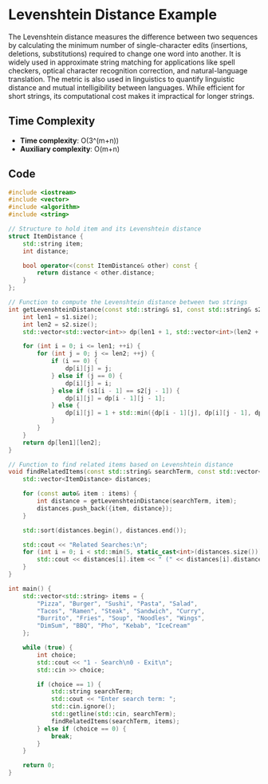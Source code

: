 # Levenshtein Distance Example

The Levenshtein distance measures the difference between two sequences by calculating the minimum number of single-character edits (insertions, deletions, substitutions) required to change one word into another. It is widely used in approximate string matching for applications like spell checkers, optical character recognition correction, and natural-language translation. The metric is also used in linguistics to quantify linguistic distance and mutual intelligibility between languages. While efficient for short strings, its computational cost makes it impractical for longer strings.

## Time Complexity
- **Time complexity**: O(3^(m+n))
- **Auxiliary complexity**: O(m+n)

## Code

```cpp
#include <iostream>
#include <vector>
#include <algorithm>
#include <string>

// Structure to hold item and its Levenshtein distance
struct ItemDistance {
    std::string item;
    int distance;

    bool operator<(const ItemDistance& other) const {
        return distance < other.distance;
    }
};

// Function to compute the Levenshtein distance between two strings
int getLevenshteinDistance(const std::string& s1, const std::string& s2) {
    int len1 = s1.size();
    int len2 = s2.size();
    std::vector<std::vector<int>> dp(len1 + 1, std::vector<int>(len2 + 1));

    for (int i = 0; i <= len1; ++i) {
        for (int j = 0; j <= len2; ++j) {
            if (i == 0) {
                dp[i][j] = j;
            } else if (j == 0) {
                dp[i][j] = i;
            } else if (s1[i - 1] == s2[j - 1]) {
                dp[i][j] = dp[i - 1][j - 1];
            } else {
                dp[i][j] = 1 + std::min({dp[i - 1][j], dp[i][j - 1], dp[i - 1][j - 1]});
            }
        }
    }
    return dp[len1][len2];
}

// Function to find related items based on Levenshtein distance
void findRelatedItems(const std::string& searchTerm, const std::vector<std::string>& items) {
    std::vector<ItemDistance> distances;

    for (const auto& item : items) {
        int distance = getLevenshteinDistance(searchTerm, item);
        distances.push_back({item, distance});
    }

    std::sort(distances.begin(), distances.end());

    std::cout << "Related Searches:\n";
    for (int i = 0; i < std::min(5, static_cast<int>(distances.size())); ++i) {
        std::cout << distances[i].item << " (" << distances[i].distance << ")\n";
    }
}

int main() {
    std::vector<std::string> items = {
        "Pizza", "Burger", "Sushi", "Pasta", "Salad",
        "Tacos", "Ramen", "Steak", "Sandwich", "Curry",
        "Burrito", "Fries", "Soup", "Noodles", "Wings",
        "DimSum", "BBQ", "Pho", "Kebab", "IceCream"
    };

    while (true) {
        int choice;
        std::cout << "1 - Search\n0 - Exit\n";
        std::cin >> choice;

        if (choice == 1) {
            std::string searchTerm;
            std::cout << "Enter search term: ";
            std::cin.ignore();
            std::getline(std::cin, searchTerm);
            findRelatedItems(searchTerm, items);
        } else if (choice == 0) {
            break;
        }
    }

    return 0;
}
